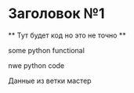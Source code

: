 # Заголовок №1

** Тут будет код но это не точно **

some python functional

nwe python code


Данные из ветки мастер
